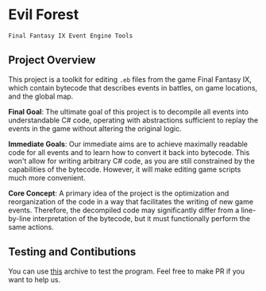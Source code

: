# Evil Forest 
    Final Fantasy IX Event Engine Tools

## Project Overview

This project is a toolkit for editing `.eb` files from the game Final Fantasy IX, which contain bytecode that describes events in battles, on game locations, and the global map.

**Final Goal**: The ultimate goal of this project is to decompile all events into understandable C# code, operating with abstractions sufficient to replay the events in the game without altering the original logic.

**Immediate Goals**: Our immediate aims are to achieve maximally readable code for all events and to learn how to convert it back into bytecode. This won't allow for writing arbitrary C# code, as you are still constrained by the capabilities of the bytecode. However, it will make editing game scripts much more convenient.

**Core Concept**: A primary idea of the project is the optimization and reorganization of the code in a way that facilitates the writing of new game events. Therefore, the decompiled code may significantly differ from a line-by-line interpretation of the bytecode, but it must functionally perform the same actions.

## Testing and Contibutions

You can use [this](https://github.com/Albeoris/EvilForest/releases/tag/v2024.05.01) archive to test the program. Feel free to make PR if you want to help us.
